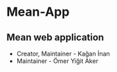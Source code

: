 # Mean-App


## Mean web application

- Creator, Maintainer - Kağan İnan
- Maintainer - Ömer Yiğit Aker
